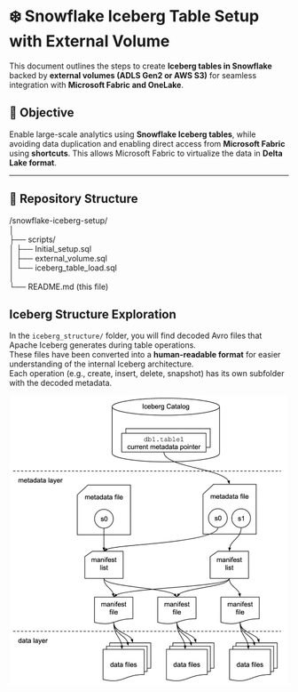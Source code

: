
# ❄️ Snowflake Iceberg Table Setup with External Volume

This document outlines the steps to create **Iceberg tables in Snowflake** backed by **external volumes (ADLS Gen2 or AWS S3)** for seamless integration with **Microsoft Fabric and OneLake**.

## 🧱 Objective

Enable large-scale analytics using **Snowflake Iceberg tables**, while avoiding data duplication and enabling direct access from **Microsoft Fabric** using **shortcuts**. This allows Microsoft Fabric to virtualize the data in **Delta Lake format**.

---

## 📂 Repository Structure
/snowflake-iceberg-setup/  
│  
├── scripts/  
│ ├── Initial_setup.sql  
│ ├── external_volume.sql  
│ └── iceberg_table_load.sql  
│  
└── README.md (this file)

## Iceberg Structure Exploration

In the `iceberg_structure/` folder, you will find decoded Avro files that Apache Iceberg generates during table operations.  
These files have been converted into a **human-readable format** for easier understanding of the internal Iceberg architecture.  
Each operation (e.g., create, insert, delete, snapshot) has its own subfolder with the decoded metadata.

![Iceberg Metadata](iceberg-metadata-991x1024.webp)
